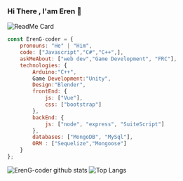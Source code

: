### Hi There , I'am Eren 👋



![ReadMe Card](https://github-readme-stats.vercel.app/api/pin/?username=ErenG-coder&repo=github-readme-stats)


```javascript
const ErenG-coder = {
    pronouns: "He" | "Him",
    code: ["Javascript","C#","C++",],
    askMeAbout: ["web dev","Game Development", "FRC"],
    technologies: {
        Arduino:"C++",
        Game Development:"Unity",
        Design:"Blender",
        frontEnd: {
            js: ["Vue"],
            css: ["bootstrap"]
        },
        backEnd: {
            js: ["node", "express", "SuiteScript"]
        },
        databases: ["MongoDB", "MySql"],
        ORM : ["Sequelize","Mongoose"]
    }
};
```

![ErenG-coder github stats](https://github-readme-stats.vercel.app/api?username=ErenG-coder&theme=tokyonight)
![Top Langs](https://github-readme-stats.vercel.app/api/top-langs/?username=ErenG-coder&layout=compact)

